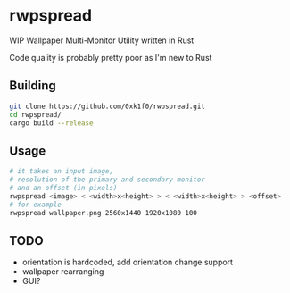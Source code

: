 # rwpspread

WIP Wallpaper Multi-Monitor Utility written in Rust

Code quality is probably pretty poor as I'm new to Rust

## Building

```bash
git clone https://github.com/0xk1f0/rwpspread.git
cd rwpspread/
cargo build --release
```

## Usage

```bash
# it takes an input image,
# resolution of the primary and secondary monitor 
# and an offset (in pixels)
rwpspread <image> < <width>x<height> > < <width>x<height> > <offset>
# for example
rwpspread wallpaper.png 2560x1440 1920x1080 100
```

## TODO

- orientation is hardcoded, add orientation change support
- wallpaper rearranging
- GUI?
